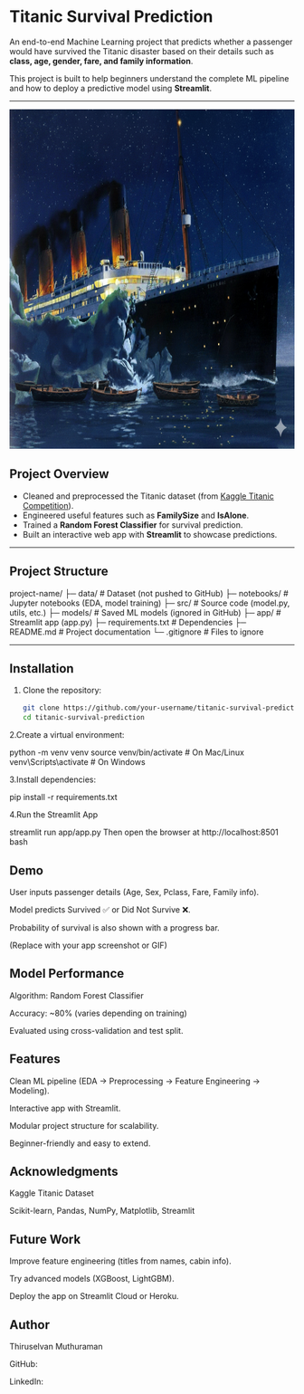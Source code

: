 # Titanic Survival Prediction

An end-to-end Machine Learning project that predicts whether a passenger would have survived the Titanic disaster based on their details such as **class, age, gender, fare, and family information**.  

This project is built to help beginners understand the complete ML pipeline and how to deploy a predictive model using **Streamlit**.

---

<img src=app/titanic.png width=100% height=600>

## Project Overview
- Cleaned and preprocessed the Titanic dataset (from [Kaggle Titanic Competition](https://www.kaggle.com/c/titanic)).  
- Engineered useful features such as **FamilySize** and **IsAlone**.  
- Trained a **Random Forest Classifier** for survival prediction.  
- Built an interactive web app with **Streamlit** to showcase predictions.  

---

## Project Structure
project-name/
├─ data/ # Dataset (not pushed to GitHub)
├─ notebooks/ # Jupyter notebooks (EDA, model training)
├─ src/ # Source code (model.py, utils, etc.)
├─ models/ # Saved ML models (ignored in GitHub)
├─ app/ # Streamlit app (app.py)
├─ requirements.txt # Dependencies
├─ README.md # Project documentation
└─ .gitignore # Files to ignore

---

## Installation
1. Clone the repository:
   ```bash
   git clone https://github.com/your-username/titanic-survival-prediction.git
   cd titanic-survival-prediction
   
2.Create a virtual environment:

  python -m venv venv
  source venv/bin/activate   # On Mac/Linux
  venv\Scripts\activate      # On Windows
  
3.Install dependencies:
  
  pip install -r requirements.txt

4.Run the Streamlit App

  streamlit run app/app.py
  Then open the browser at http://localhost:8501
  bash
## Demo
  User inputs passenger details (Age, Sex, Pclass, Fare, Family info).

  Model predicts Survived ✅ or Did Not Survive ❌.

  Probability of survival is also shown with a progress bar.


  (Replace with your app screenshot or GIF)

## Model Performance
  Algorithm: Random Forest Classifier

  Accuracy: ~80% (varies depending on training)

  Evaluated using cross-validation and test split.
## Features
  Clean ML pipeline (EDA → Preprocessing → Feature Engineering → Modeling).

  Interactive app with Streamlit.

  Modular project structure for scalability.

  Beginner-friendly and easy to extend.

## Acknowledgments
  Kaggle Titanic Dataset

  Scikit-learn, Pandas, NumPy, Matplotlib, Streamlit

## Future Work
  Improve feature engineering (titles from names, cabin info).

  Try advanced models (XGBoost, LightGBM).

  Deploy the app on Streamlit Cloud or Heroku.

## Author
  Thiruselvan Muthuraman

  GitHub: 

  LinkedIn:
